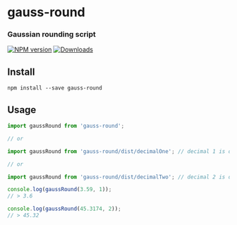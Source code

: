 # gauss-round

### Gaussian rounding script

[![NPM version][npm-image]][npm-url] [![Downloads][downloads-image]][npm-url]

## Install

```
npm install --save gauss-round
```

## Usage

```javascript
import gaussRound from 'gauss-round';

// or

import gaussRound from 'gauss-round/dist/decimalOne'; // decimal 1 is default

// or

import gaussRound from 'gauss-round/dist/decimalTwo'; // decimal 2 is default

console.log(gaussRound(3.59, 1));
// > 3.6

console.log(gaussRound(45.3174, 2));
// > 45.32

```

[downloads-image]: https://img.shields.io/npm/dm/gauss-round.svg
[npm-url]: https://www.npmjs.com/package/gauss-round
[npm-image]: https://img.shields.io/npm/v/gauss-round.svg
